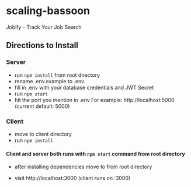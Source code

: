 # scaling-bassoon

Jobify - Track Your Job Search

## Directions to Install
### Server

- run `npm install` from root directory
- rename .env.example to .env
- fill in .env with your database credentials and JWT Secret
- run `npm start`
- hit the port you mention in .env For example: http://localhost:5000 (current default: 5000)

### Client

- move to client directory
- run `npm install` 
#### Client and server both runs with `npm start` command from root directory
- after installing dependencies move to from root directory
<!-- - run `npm start` -->
- visit http://localhost:3000 (client runs on :3000)
